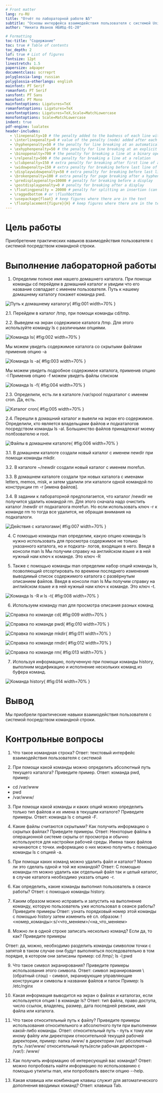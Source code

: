```yaml
---
# Front matter
lang: ru-RU
title: "Отчёт по лабораторной работе №5"
subtitle: "Основы интерфейса взаимодействия пользователя с системой Unix на уровне командной строки"
author: "Никита Иванов НБИбд-01-20"

# Formatting
toc-title: "Содержание"
toc: true # Table of contents
toc_depth: 2
lof: true # List of figures
fontsize: 12pt
linestretch: 1.5
papersize: a4paper
documentclass: scrreprt
polyglossia-lang: russian
polyglossia-otherlangs: english
mainfont: PT Serif
romanfont: PT Serif
sansfont: PT Sans
monofont: PT Mono
mainfontoptions: Ligatures=TeX
romanfontoptions: Ligatures=TeX
sansfontoptions: Ligatures=TeX,Scale=MatchLowercase
monofontoptions: Scale=MatchLowercase
indent: true
pdf-engine: lualatex
header-includes:
  - \linepenalty=10 # the penalty added to the badness of each line within a paragraph (no associated penalty node) Increasing the value makes tex try to have fewer lines in the paragraph.
  - \interlinepenalty=0 # value of the penalty (node) added after each line of a paragraph.
  - \hyphenpenalty=50 # the penalty for line breaking at an automatically inserted hyphen
  - \exhyphenpenalty=50 # the penalty for line breaking at an explicit hyphen
  - \binoppenalty=700 # the penalty for breaking a line at a binary operator
  - \relpenalty=500 # the penalty for breaking a line at a relation
  - \clubpenalty=150 # extra penalty for breaking after first line of a paragraph
  - \widowpenalty=150 # extra penalty for breaking before last line of a paragraph
  - \displaywidowpenalty=50 # extra penalty for breaking before last line before a display math
  - \brokenpenalty=100 # extra penalty for page breaking after a hyphenated line
  - \predisplaypenalty=10000 # penalty for breaking before a display
  - \postdisplaypenalty=0 # penalty for breaking after a display
  - \floatingpenalty = 20000 # penalty for splitting an insertion (can only be split footnote in standard LaTeX)
  - \raggedbottom # or \flushbottom
  - \usepackage{float} # keep figures where there are in the text
  - \floatplacement{figure}{H} # keep figures where there are in the text
---
```


# Цель работы

Приобретение практических навыков взаимодействия пользователя с системой посредством командной строки.

# Выполнение лабораторной работы

1. Определим полное имя нашего домашнего каталога. При помощи команды  cd перейдем в домашний каталог и увидим что его название совпадает с именем пользователя. Путь к нашему домашнему каталогу покажет команда pwd.

![Путь к домашнему каталогу](image/01.png){ #fig:001 width=70% }

2.1. Перейдем в каталог /tmp, при помощи команды cd/tmp.

2.2. Выведем на экран содержимое каталога /tmp. Для этого используйте команду ls с различными опциями.

![Команда ls](image/02.png){ #fig:002 width=70% }

Мы можем увидеть содержимое каталога со скрытыми файлами применив опцию -a

![Команда ls -a](image/03.png){ #fig:003 width=70% }

Мы можем увидеть подробное содержимое каталога, применив опцию -l
Применив опцию -f можем увидеть файлы списком

![Команда ls -f](image/04.png){ #fig:004 width=70% }

2.3. Определили, есть ли в каталоге /var/spool подкаталог с именем cron. Да, есть.

![Каталог cron](image/05.png){ #fig:005 width=70% }

2.4. Перешли в домашний каталог и вывели на экран его содержимое. Определили, кто является владельцами файлов и подкаталогов посредством команды ls -al. Большинство файлов принадлежат моему полбзователю и root.    

![Файлы в домашнем каталоге](image/06.png){ #fig:006 width=70% }

3.1. В домашнем каталоге создали новый каталог с именем newdir при помощи команды mkdir.

3.2. В каталоге ~/newdir создали новый каталог с именем morefun.

3.3. В домашнем каталоге создали три новых каталога с именами letters, memos, misk, и затем удалили эти каталоги одной командой по конструкции    rm -r [имена файлов]. 

3.4. В задании к лабораторной предполагается, что каталог /newdir не получится удалить командой rm. Для этого сначала надо очистить каталог /newdir от подкаталога morefun. Но если использовать ключ -r к команде rm то тогда все удалится, не обращая внимания на подкаталоги.

![Действия с каталогами](image/07.png){ #fig:007 width=70% }

4. С помощью команды man определим, какую опцию команды ls нужно использовать для просмотра содержимое не только указанного каталога, но и подката- логов, входящих в него. Введя в консоли man ls Мы получим справку на английском языке и в ней нужный нам ключ к команде. Это ключ -R

5. Также с помощью команды man определим набор опций команды ls, позволяющий отсортировать по времени последнего изменения выводимый список содержимого каталога с развёрнутым описанием файлов. Введя в консоли man ls  Мы получим справку на английском языке и в ней нужный нам ключ к команде. Это ключ -t.

![Команда ls -R и ls -t](image/08.png){ #fig:008 width=70% }

6. Используем команду man для просмотра описания разных команд

![Справка по команде cd](image/09.png){ #fig:009 width=70% }

![Справка по команде pwd](image/10.png){ #fig:010 width=70% }

![Справка по команде mkdir](image/11.png){ #fig:011 width=70% }

![Справка по команде rmdir](image/12.png){ #fig:012 width=70% }

![Справка по команде rm](image/13.png){ #fig:013 width=70% }

7. Используя информацию, полученную при помощи команды history, выполним модификацию и исполнение нескольких команд из буфера команд.

![Команда history](image/14.png){ #fig:014 width=70% }

# Вывод

Мы приобрели практические навыки взаимодействия пользователя с системой посредством командной строки.

# Контрольные вопросы

1.	Что такое командная строка?
Ответ: текстовый интерфейс взаимодействия пользователя с системой

2.	При помощи какой команды можно определить абсолютный путь текущего каталога? Приведите пример.
Ответ: команда pwd, пример:
-	cd /var/www
-	pwd
-	/var/www/

3.	При помощи какой команды и каких опций можно определить только тип файлов и их имена в текущем каталоге? Приведите примеры.
Ответ: команда ls с опцией -F.

4.	Какие файлы считаются скрытыми? Как получить информацию о скрытых файлах? Приведите примеры.
Ответ: Некоторые файлы в операционной системе скрыты от просмотра и обычно используются для настройки рабочей среды. Имена таких файлов начинаются с точки. информацию о них можно получить с помощью команды ls с опцией -a.

5.	При помощи каких команд можно удалить файл и каталог? Можно ли это сделать одной и той же командой?
Ответ: С помощью команды rm можно удалить как отдельный файл так и целый каталог, в случае каталога необходимо указать опцию -r.

6.	Как определить, какие команды выполнил пользователь в сеансе работы? Ответ: с помощью команды history.

7.	Каким образом можно исправить и запустить на выполнение команду, которую пользователь уже использовал в сеансе работы? Приведите примеры Ответ: узнать порядковый номер этой команды с помощью history
затем изменить её сл. образом:
!<номер_команды>:s/<что_меняем>/<на_что_меняем>

8.	Можно ли в одной строке записать несколько команд? Если да, то как? Приведите примеры 

Ответ: да, можно, необходимо разделить команды символом точки с запятой в таком случае они будут выполняться последовательно в том порядке, в котором они записаны пример: cd /tmp/; ls -l;pwd

9.	Что такое символ экранирования? Приведите примеры использования этого символа.
Ответ: символ экранирования \ (обратный слэш) - символ, экранирующие управляющие конструкции и символы в названии файлов и папок Пример: ls /etc/nginx

10.	Какая информация выводится на экран о файлах и каталогах, если используется опция l в команде ls?
Ответ: тип файла, право доступа, число ссылок, владелец, размер, дата последней ревизии, имя файла или каталога.

11.	Что такое относительный путь к файлу? Приведите примеры использования относительного и абсолютного пути при выполнении какой-либо команды. 
Ответ: относительный путь - путь к тому или иному файлу или директории относительной текущей рабочей директории, пример:
папка /www/ в директории /var/ абсолютный путь: /var/www/
относительный путь(если рабочая директория - /var/): /www/

12.	Как получить информацию об интересующей вас команде?
Ответ: можно попробовать найти информацию по использованию с помощью утилиты man, или попробовать ввести опцию --help.

13.	Какая клавиша или комбинация клавиш служит для автоматического дополнения вводимых команд?
Ответ: клавиша Tab.
